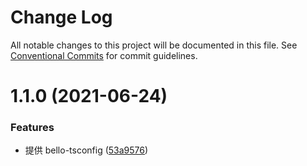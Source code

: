 # Change Log

All notable changes to this project will be documented in this file.
See [Conventional Commits](https://conventionalcommits.org) for commit guidelines.

# 1.1.0 (2021-06-24)


### Features

* 提供 bello-tsconfig ([53a9576](https://github.com/thomas-bello/bello_frontend/commit/53a9576c95c4e7fd13083d23fe346b51c19124b4))
